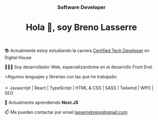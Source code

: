 <h3 align="center">Software Developer </h3>
<h1 align="center">Hola 👋, soy Breno Lasserre</h1>
<br><p>📚 Actualmente estoy estudiando la carrera <a href="https://www.digitalhouse.com/ar/productos/programacion/certified-tech-developer"> Certified Tech Developer</a> en Digital House </p>
<p>👨🏼‍💻 Soy desarrollador Web, especializandome en el desarrollo Front End. </p>

⚡Algunos lenguajes y librerias con las que he trabajado:


⚛️ Javascript | React | TypeScript | HTML & CSS | SASS | Tailwind | WPO | SEO

🌱 Actualmente aprendiendo <strong>Next.JS</strong>

📫 Me pueden contactar por email lasserrebreno@gmail.com
